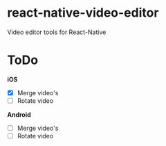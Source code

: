 # react-native-video-editor
Video editor tools for React-Native

# ToDo
**iOS**
- [x] Merge video's
- [ ] Rotate video

**Android**
- [ ] Merge video's
- [ ] Rotate video
